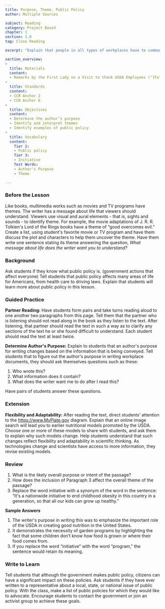```yaml
---
title: Purpose, Theme, Public Policy
author: Multiple Sources

subject: Reading
category: Project Based
chapter: 1
section: 1.0
tag: Close Reading

excerpt: "Explain that people in all types of workplaces have to communicate. Communications are sent to employees, to customers, and to suppliers. To understand a workplace document, students must determine the author’s purpose and audience."

section_overview:
-
  title: Materials
  content:
  - Remarks by the First Lady on a Visit to thank USDA Employees ("[Full Text](https://www.whitehouse.gov/the-press-office/2013/05/03/remarks-first-lady-visit-thank-usda-employees)", "[Excerpt]({% link _sections/reading/projects/remarks-by-the-first-lady.md %})")
-
  title: Standards
  content:
  - CCR Anchor 2
  - CCR Anchor 6
-
  title: Objectives
  content:
  - Determine the author’s purpose
  - Identify and interpret themes
  - Identify examples of public policy
-
  title: Vocabulary
  content:
    Tier 2:
    - Public policy
    Tier 3:
    - Initiative
    Test Words:
    - Author's Purpose
    - Theme

---
```

### Before the Lesson

Like books, multimedia works such as movies and TV programs have themes. The writer has a message about life that viewers should understand. Viewers use visual and aural elements - that is, sights and sounds - to identify theme. For example, the movie adaptations of J. R. R. Tolkien's Lord of the Rings books have a theme of “good overcomes evil.” Create a list, using student's favorite movie or TV program and have them discuss the plot and characters to help them uncover the theme. Have them write one sentence stating its theme answering the question, *What message about life does the writer want you to understand?*

### Background

Ask students if they know what public policy is. (government actions that affect everyone) Tell students that public policy affects many areas of life for Americans, from health care to driving laws. Explain that students will learn more about public policy in this lesson.

### Guided Practice

**Partner Reading:** Have students form pairs and take turns reading aloud to one another two paragraphs from this page. Tell them that the partner who is listening should not read along in the book as they listen to the text. After listening, that partner should read the text in such a way as to clarify any sections of the text he or she found difficult to understand. Each student should read the text at least twice.

**Determine Author's Purpose:** Explain to students that an author's purpose for writing changes based on the information that is being conveyed. Tell students that to figure out the author's purpose in writing workplace documents, they should ask themselves questions such as these:

  1.  Who wrote this?
  1.  What information does it contain?
  1.  What does the writer want me to do after I read this?

Have pairs of students answer these questions.

### Extension

**Flexibility and Adaptability:** After reading the text, direct students’ attention to the <https://www.MyPlate.gov> diagram. Explain that an online image search will lead you to earlier nutritional models promoted by the USDA. Choose one or more of these models to share with students, and ask them to explain why such models change. Help students understand that such changes reflect flexibility and adaptability in scientific thinking. As technologies change and scientists have access to more information, they revise existing models.

### Review

  1.  What is the likely overall purpose or intent of the passage?
  1.  How does the inclusion of Paragraph 3 affect the overall theme of the passage?
  1.  Replace the word initiative with a synonym of the word in the sentence: “It's a nationwide initiative to end childhood obesity in this country in a generation, so that all our kids can grow up healthy.”

**Sample Answers**

  1.  The writer's purpose in writing this was to emphasize the important role of the USDA in creating good nutrition in the United States.
  1.  It demonstrates the necessity of garden programs by highlighting the fact that some children don’t know how food is grown or where their food comes from.
  1.  If you replace the word “initiative” with the word “program,” the sentence would retain its meaning.

### Write to Learn

Tell students that although the government makes public policy, citizens can have a significant impact on these policies. Ask students if they have ever written to a representative about a local, state, or national issue of public policy. With the class, make a list of public policies for which they would like to advocate. Encourage students to contact the government or join an activist group to achieve these goals.
